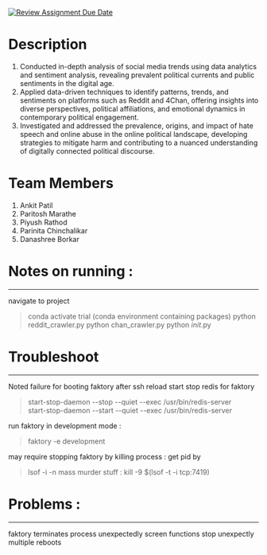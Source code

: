 [![Review Assignment Due Date](https://classroom.github.com/assets/deadline-readme-button-24ddc0f5d75046c5622901739e7c5dd533143b0c8e959d652212380cedb1ea36.svg)](https://classroom.github.com/a/QM6TDYML)
# Description
1) Conducted in-depth analysis of social media trends using data analytics and sentiment analysis, revealing prevalent political currents and public sentiments in the digital age.
2) Applied data-driven techniques to identify patterns, trends, and sentiments on platforms such as Reddit and 4Chan, offering insights into diverse perspectives, political affiliations, and emotional dynamics in contemporary political engagement.
3) Investigated and addressed the prevalence, origins, and impact of hate speech and online abuse in the online political landscape, developing strategies to mitigate harm and contributing to a nuanced understanding of digitally connected political discourse.

# Team Members
1) Ankit Patil
2) Paritosh Marathe
3) Piyush Rathod
4) Parinita Chinchalikar
5) Danashree Borkar

# Notes on running :
---
navigate to project 
>conda activate trial (conda environment containing packages)
> python reddit_crawler.py
>python chan_crawler.py
>python _init_.py

# Troubleshoot 
___
Noted failure for booting faktory after ssh reload 
start stop redis for faktory 
> start-stop-daemon --stop --quiet --exec /usr/bin/redis-server <br>
> start-stop-daemon --start --quiet --exec /usr/bin/redis-server

run faktory in development mode :
> faktory -e development 

may require stopping faktory by killing process :
get pid by 
> lsof -i -n
mass murder stuff :
kill -9 $(lsof -t -i tcp:7419)

# Problems :
___
faktory terminates process unexpectedly 
screen functions stop unexpectly 
multiple reboots
